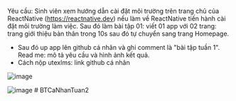 Yêu cầu: Sinh viên xem hướng dẫn cài đặt môi trường trên trang chủ của ReactNative (https://reactnative.dev) nếu làm về ReactNative tiến hành cài đặt môi trường làm việc.
Sau đó làm bài tập 01: viết 01 app với 02 trang: trang giới thiệu bản thân trong 10s sau đó tự chuyển sang trang Homepage.
- Sau đó up app lên github cá nhân và ghi comment là "bài tập tuần 1". Read me: mô tả yêu cầu và hình ảnh kết quả.
- Cách nộp utexlms:  link github cá nhân

![image](https://github.com/user-attachments/assets/932c9f0f-25fe-4748-af24-65149a7ee082)

![image](https://github.com/user-attachments/assets/7e1b5673-eb11-432c-b73f-11afadb1aaca)
#   B T C a N h a n T u a n 2  
 